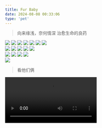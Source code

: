 ```yaml
---
title: Fur Baby
date: 2024-08-08 00:33:06
type: 'pet'
---
```



> 向来缘浅，奈何情深
> 治愈生命的良药

<img src="https://fredq.oss-cn-nanjing.aliyuncs.com/photography/cat2.jpg">
<img src="https://fredq.oss-cn-nanjing.aliyuncs.com/photography/cat3.jpg">
<img src="https://fredq.oss-cn-nanjing.aliyuncs.com/photography/cat1.jpg">
<img src="https://fredq.oss-cn-nanjing.aliyuncs.com/photography/cat6.jpg">
<img src="https://fredq.oss-cn-nanjing.aliyuncs.com/photography/cat4.jpg">
<img src="https://fredq.oss-cn-nanjing.aliyuncs.com/photography/cat5.jpg">
<img src="https://fredq.oss-cn-nanjing.aliyuncs.com/photography/cat7.jpg">
<br>
<img src="https://fredq.oss-cn-nanjing.aliyuncs.com/photography/zz1.jpg">
<img src="https://fredq.oss-cn-nanjing.aliyuncs.com/photography/zz3.jpg">
<img src="https://fredq.oss-cn-nanjing.aliyuncs.com/photography/zz4.jpg">
<img src="https://fredq.oss-cn-nanjing.aliyuncs.com/photography/zz2.jpg">
<img src="https://fredq.oss-cn-nanjing.aliyuncs.com/photography/zz5.jpg">
<br>
<img src="https://fredq.oss-cn-nanjing.aliyuncs.com/photography/dog1.jpg">
<img src="https://fredq.oss-cn-nanjing.aliyuncs.com/photography/dog2.jpg">
<img src="https://fredq.oss-cn-nanjing.aliyuncs.com/photography/dog3.jpg">
<img src="https://fredq.oss-cn-nanjing.aliyuncs.com/photography/dog4.jpg">
<br>
<img src="https://fredq.oss-cn-nanjing.aliyuncs.com/photography/goose1.jpg">
<br>

> 看他们俩

<video width="auto" controls>
  <source src="https://fredq.oss-cn-nanjing.aliyuncs.com/photography/cat_video.mp4">
  Your browser does not support the video tag.
</video>